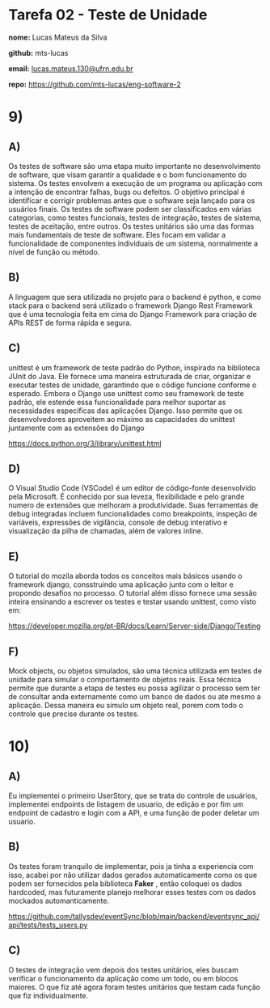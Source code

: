 # Tarefa 02 - Teste de Unidade

**nome:** Lucas Mateus da Silva

**github:** mts-lucas

**email:** lucas.mateus.130@ufrn.edu.br

**repo:** https://github.com/mts-lucas/eng-software-2

# 9)

## A)

Os testes de software são uma etapa muito importante no desenvolvimento de software, que visam garantir a qualidade e o bom funcionamento do sistema. Os testes envolvem a execução de um programa ou aplicação com a intenção de encontrar falhas, bugs ou defeitos. O objetivo principal é identificar e corrigir problemas antes que o software seja lançado para os usuários finais. Os testes de software podem ser classificados em várias categorias, como testes funcionais, testes de integração, testes de sistema, testes de aceitação, entre outros. Os testes unitários são uma das formas mais fundamentais de teste de software. Eles focam em validar a funcionalidade de componentes individuais de um sistema, normalmente a nível de função ou método.

## B)

A linguagem que sera utilizada no projeto para o backend é python, e como stack para o backend será utilizado o framework Django Rest Framework que é uma tecnologia feita em cima do Django Framework para criação de APIs REST de forma rápida e segura.

## C)

unittest é um framework de teste padrão do Python, inspirado na biblioteca JUnit do Java. Ele fornece uma maneira estruturada de criar, organizar e executar testes de unidade, garantindo que o código funcione conforme o esperado. Embora o Django use unittest como seu framework de teste padrão, ele estende essa funcionalidade para melhor suportar as necessidades específicas das aplicações Django. Isso permite que os desenvolvedores aproveitem ao máximo as capacidades do unittest juntamente com as extensões do Django

https://docs.python.org/3/library/unittest.html

## D)

O Visual Studio Code (VSCode) é um editor de código-fonte desenvolvido pela Microsoft. É conhecido por sua leveza, flexibilidade e pelo grande numero de extensões que melhoram a produtividade.  Suas ferramentas de debug integradas incluem funcionalidades como breakpoints, inspeção de variáveis, expressões de vigilância, console de debug interativo e visualização da pilha de chamadas, além de valores inline.

## E)

O tutorial do mozila aborda todos os conceitos mais básicos usando o framework django, consstruindo uma aplicação junto com o leitor e propondo desafios no processo. O tutorial além disso fornece uma sessão inteira ensinando a escrever os testes e testar usando unittest, como visto em:

https://developer.mozilla.org/pt-BR/docs/Learn/Server-side/Django/Testing

## F)

Mock objects, ou objetos simulados, são uma técnica utilizada em testes de unidade para simular o comportamento de objetos reais. Essa técnica permite que durante a etapa de testes eu possa agilizar o processo sem ter de consultar anda externamente como um banco de dados ou ate mesmo a aplicação. Dessa maneira eu simulo um objeto real, porem com todo o controle que precise durante os testes.

# 10)

## A) 

Eu implementei o primeiro UserStory, que se trata do controle de usuários, implementei endpoints de listagem de usuario, de edição e por fim um endpoint de cadastro e login com a API, e uma função de poder deletar um usuario.

## B)

Os testes foram tranquilo de implementar, pois ja tinha a experiencia com isso, acabei por não utilizar dados gerados automaticamente como os que podem ser fornecidos pela biblioteca **Faker** , então coloquei os dados hardcoded, mas futuramente planejo melhorar esses testes com os dados mockados automanticamente.

https://github.com/tallysdev/eventSync/blob/main/backend/eventsync_api/api/tests/tests_users.py

## C)

O testes de integração vem depois dos testes unitários, eles buscam verificar o funcionamento da aplicação como um todo, ou em blocos maiores. O que fiz até agora foram testes unitários que testam cada função que fiz individualmente.

